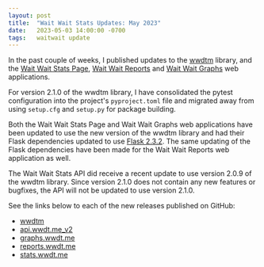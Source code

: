 ```yaml
---
layout: post
title:  "Wait Wait Stats Updates: May 2023"
date:   2023-05-03 14:00:00 -0700
tags:   waitwait update
---
```


In the past couple of weeks, I published updates to the [wwdtm](https://github.com/questionlp/wwdtm) library, and the [Wait Wait Stats Page](https://stats.wwdt.me/), [Wait Wait Reports](https://reports.wwdt.me/) and [Wait Wait Graphs](https://graphs.wwdt.me/) web applications.

For version 2.1.0 of the wwdtm library, I have consolidated the pytest configuration into the project's `pyproject.toml` file and migrated away from using `setup.cfg` and `setup.py` for package building.

Both the Wait Wait Stats Page and Wait Wait Graphs web applications have been updated to use the new version of the wwdtm library and had their Flask dependencies updated to use [Flask 2.3.2](https://github.com/pallets/flask/releases/tag/2.3.2). The same updating of the Flask dependencies have been made for the Wait Wait Reports web application as well.

The Wait Wait Stats API did receive a recent update to use version 2.0.9 of the wwdtm library. Since version 2.1.0 does not contain any new features or bugfixes, the API will not be updated to use version 2.1.0.

See the links below to each of the new releases published on GitHub:

- [wwdtm](https://github.com/questionlp/wwdtm/releases/tag/v2.1.0)
- [api.wwdt.me_v2](https://github.com/questionlp/api.wwdt.me_v2/releases/tag/v2.1.3)
- [graphs.wwdt.me](https://github.com/questionlp/graphs.wwdt.me/releases/tag/v2.2.5)
- [reports.wwdt.me](https://github.com/questionlp/reports.wwdt.me/releases/tag/v2.2.5)
- [stats.wwdt.me](https://github.com/questionlp/stats.wwdt.me/releases/tag/v5.3.0)
